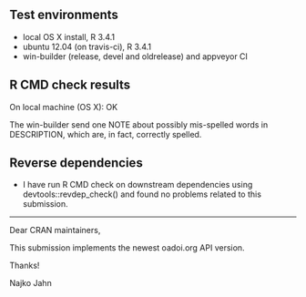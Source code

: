 
## Test environments

* local OS X install, R 3.4.1
* ubuntu 12.04 (on travis-ci), R 3.4.1
* win-builder (release, devel and oldrelease) and appveyor CI

## R CMD check results

On local machine (OS X): OK

The win-builder send one NOTE about possibly mis-spelled words in DESCRIPTION,
which are, in fact, correctly spelled.

## Reverse dependencies

* I have run R CMD check on downstream dependencies using devtools::revdep_check()
and found no problems related to this submission.

---

Dear CRAN maintainers, 

This submission implements the newest oadoi.org API version. 

Thanks!

Najko Jahn
